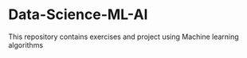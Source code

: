 # Data-Science-ML-AI
This repository contains exercises and project using Machine learning algorithms 
